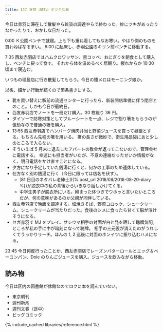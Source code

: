 ```yaml
---
title: 147 日目（晴れ）半ヅキな日
---
```


今日は赤羽に滞在して散髪やら雑貨の調達やらで終わった。妙にツキがあったりなかったりで、おかしな日だった。

0:00 Ｋ公園ベンチで就寝。上も下も重ね着してもなお寒い。やはり例のものを買わねばなるまい。
6:00 に起床し、赤羽公園のキリン前ベンチに移動する。

7:35 西友赤羽店ではハムクロワッサン、黒コッペ、おにぎりを朝食として購入し、ベンチに戻って食す。
それから体を温めるべく居眠り。疲れからか 10:30 頃まで寝込む。

いつもの理髪店に行き散髪してもらう。今日の懐メロはモーニング娘か。

以後、細かい行動が続くので箇条書きにする。

* 靴を買い替えに駅前の流通センターに行ったら、新装開店準備に伴う閉店とのこと。しかも今日が最終日。
* 西友赤羽店でノートを一冊だけ購入。30 枚綴り 36 円。
* ダイソーで防寒対策としてブルーシートを一点、レジで割り箸をもらうのが億劫なので普通の箸を購入。
* 13:55 西友赤羽店でハンバーグ焼肉弁当と野菜ジュースを買って昼飯とする。もちろん先程の箸を用いる。
  箸の長さが微妙で、衛生用品袋にあと少しのところで入らない。
* そういえば 5 月末に退去したアパートの敷金が返ってこないので、管理会社に電話する。
  幸運にも担当者がいたが、不意の連絡だったせいか情報がなく、明日電話をかけ直すことになる。
* 夕方になり予定していた銭湯に行くと、何かの工事のため連休している。
* 仕方なく別の銭湯に行く（今日に限っては店名を伏す）。
  * [81 日目のネタバレ老紳士]({% post_url 2018/08/2018-08-20-diary %})が脱衣中の私の背後からいきなり話しかけてくる。
  * 中学生男子が脱衣所にいる。締まった体つきでウホッと言いたいところだが、何の意味があるのか父親が同伴している。
* 西友赤羽店で晩飯を調達する。塩焼きそば、野菜コロッケ、シュークリーム。シュークリームが当たりだった。食後のシメに食ったら甘くて脳が溶けそうになる。
* セガ赤羽で MJ をプレイ。サシウマ相手の対面が白と発を晒して聴牌気配。ところが私の手に中が暗刻になって聴牌。
  相手の三元役が消えたのがうれしくてうっかりリーチ。ほんの 1, 2 巡後に対面のホンイツに振り込むハメになる。

23:45 今日何度行ったことか、西友赤羽店でレーズンバターロールとエッグ＆ベーコンパン、Dole のりんごジュースを購入。ジュースを飲みながら移動。

## 読み物

今日は区内の図書館が休館なのでロクに本を読んでいない。

* 東京朝刊
* 週刊新潮
* 週刊文春（途中）
* ビッグコミック

{% include_cached libraries/reference.html %}
